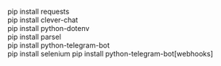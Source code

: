 pip install requests\
pip install clever-chat\
pip install python-dotenv\
pip install parsel\
pip install python-telegram-bot\
pip install selenium
pip install python-telegram-bot[webhooks]